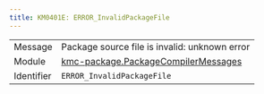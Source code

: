 ```yaml
---
title: KM0401E: ERROR_InvalidPackageFile
---
```


|            |           |
|------------|---------- |
| Message    | Package source file is invalid: unknown error |
| Module     | [kmc-package.PackageCompilerMessages](kmc-package.packagecompilermessages) |
| Identifier | `ERROR_InvalidPackageFile` |


